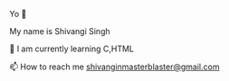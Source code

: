Yo 👋



My name is Shivangi Singh




🧠 I am currently learning C,HTML




📫 How to reach me shivanginmasterblaster@gmail.com
